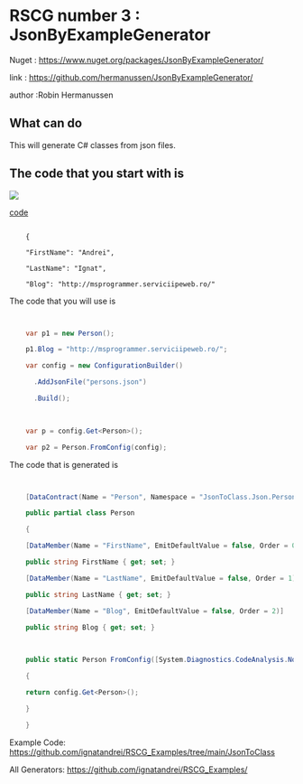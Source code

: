 # RSCG number 3 : JsonByExampleGenerator

Nuget :
    https://www.nuget.org/packages/JsonByExampleGenerator/


link : https://github.com/hermanussen/JsonByExampleGenerator/ 


author :Robin Hermanussen


## What can do

This will generate C# classes from json files.

## The code that you start with is 


<img src='http://ignatandrei.github.io/RSCG_Examples/images/JsonByExampleGenerator/ExistingCode.cs.png' />

<a href='http://ignatandrei.github.io/RSCG_Examples/images/JsonByExampleGenerator/ExistingCode.cs' target='_blank'>code</a>


```

    {

    "FirstName": "Andrei",

    "LastName": "Ignat",

    "Blog": "http://msprogrammer.serviciipeweb.ro/"
```

The code that you will use is

```csharp


    var p1 = new Person();

    p1.Blog = "http://msprogrammer.serviciipeweb.ro/";

    var config = new ConfigurationBuilder()

      .AddJsonFile("persons.json")

      .Build();

    

    var p = config.Get<Person>();

    var p2 = Person.FromConfig(config);

```

The code that is generated is
```csharp


    [DataContract(Name = "Person", Namespace = "JsonToClass.Json.Persons")]

    public partial class Person

    {

    [DataMember(Name = "FirstName", EmitDefaultValue = false, Order = 0)]

    public string FirstName { get; set; }

    [DataMember(Name = "LastName", EmitDefaultValue = false, Order = 1)]

    public string LastName { get; set; }

    [DataMember(Name = "Blog", EmitDefaultValue = false, Order = 2)]

    public string Blog { get; set; }

    

    public static Person FromConfig([System.Diagnostics.CodeAnalysis.NotNull] IConfiguration config)

    {

    return config.Get<Person>();

    }

    }

```


Example Code: <a href="https://github.com/ignatandrei/RSCG_Examples/tree/main/JsonToClass" rel="noopener" target="_blank">https://github.com/ignatandrei/RSCG_Examples/tree/main/JsonToClass</a>

All Generators: <a href="https://github.com/ignatandrei/RSCG_Examples/">https://github.com/ignatandrei/RSCG_Examples/</a>